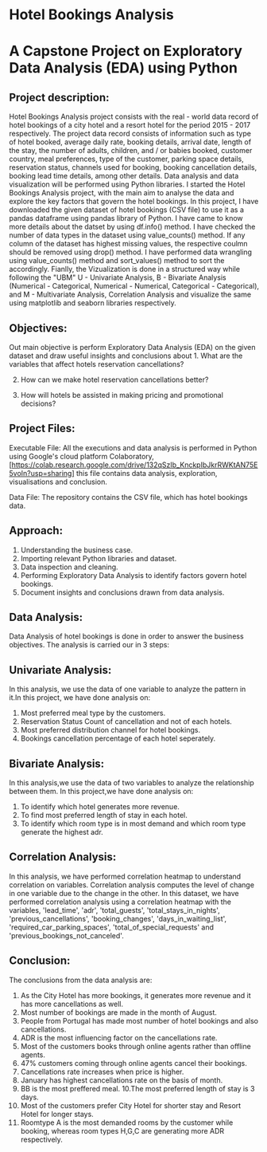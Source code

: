 # Hotel Bookings Analysis
# A Capstone Project on Exploratory Data Analysis (EDA) using Python
## Project description:
Hotel Bookings Analysis project consists with the real - world data record of hotel bookings of a city hotel and a resort hotel for the period 2015 - 2017 respectively. The project data record consists of information such as type of hotel booked, average daily rate, booking details, arrival date, length of the stay, the number of adults, children, and / or babies booked, customer country, meal preferences, type of the customer, parking space details, reservation status, channels used for booking, booking cancellation details, booking lead time details, among other details. Data analysis and data visualization will be performed using Python libraries.
I started the Hotel Bookings Analysis project, with the main aim to analyse the data and explore the key factors that govern the hotel bookings. In this project, I have downloaded the given dataset of hotel bookings (CSV file) to use it as a pandas dataframe using pandas library of Python. I have came to know more details about the datset by using df.info() method. I have checked the number of data types in the dataset using value_counts() method. If any column of the dataset has highest missing values, the respective coulmn should be removed using drop() method. I have performed data wrangling using value_counts() method and sort_values() method to sort the accordingly. Fianlly, the Vizualization is done in a structured way while following the "UBM" U - Univariate Analysis, B - Bivariate Analysis (Numerical - Categorical, Numerical - Numerical, Categorical - Categorical), and M - Multivariate Analysis, Correlation Analysis and visualize the same using matplotlib and seaborn libraries respectively.
## Objectives:
Out main objective is perform Exploratory Data Analysis (EDA) on the given dataset and draw useful insights and conclusions about 1. What are the variables that affect hotels reservation cancellations?

2. How can we make hotel reservation cancellations better?

3. How will hotels be assisted in making pricing and promotional decisions?
## Project Files:
Executable File: All the executions and data analysis is performed in Python using Google's cloud platform Colaboratory, [https://colab.research.google.com/drive/132qSzIb_KnckpIbJkrRWKtAN75E5voIn?usp=sharing] this file contains data analysis, exploration, visualisations and conclusion.

Data File: The repository contains the CSV file, which has hotel bookings data.
## Approach:
1. Understanding the business case.
2. Importing relevant Python libraries and dataset.
3. Data inspection and cleaning.
4. Performing Exploratory Data Analysis to identify factors govern hotel bookings.
5. Document insights and conclusions drawn from data analysis.
## Data Analysis:
Data Analysis of hotel bookings is done in order to answer the business objectives. The analysis is carried our in 3 steps:
## Univariate Analysis:
In this analysis, we use the data of one variable to analyze the pattern in it.In this project, we have done analysis on:
1. Most preferred meal type by the customers.
2. Reservation Status Count of cancellation and not of each hotels.
3. Most preferred distribution channel for hotel bookings.
4. Bookings cancellation percentage of each hotel seperately.
## Bivariate Analysis:
In this analysis,we use the data of two variables to analyze the relationship between them. In this project,we have done analysis on:
1. To identify which hotel generates more revenue.
2. To find most preferred length of stay in each hotel.
3. To identify which room type is in most demand and which room type generate the highest adr.
## Correlation Analysis:
In this analysis, we have performed correlation heatmap to understand correlation on variables. Correlation analysis computes the level of change in one variable due to the change in the other. In this dataset, we have performed correlation analysis using a correlation heatmap with the variables, 'lead_time', 'adr', 'total_guests', 'total_stays_in_nights', 'previous_cancellations', 'booking_changes', 'days_in_waiting_list', 'required_car_parking_spaces', 'total_of_special_requests' and 'previous_bookings_not_canceled'.
## Conclusion:
The conclusions from the data analysis are:
1. As the City Hotel has more bookings, it generates more revenue and it has more cancellations as well.
2. Most number of bookings are made in the month of August.
3. People from Portugal has made most number of hotel bookings and also cancellations.
4. ADR is the most influencing factor on the cancellations rate.
5. Most of the customers books through online agents rather than offline agents.
6. 47% customers coming through online agents cancel their bookings.
7. Cancellations rate increases when price is higher.
8. January has highest cancellations rate on the basis of month.
9. BB is the most preffered meal.
10.The most preferred length of stay is 3 days.
11. Most of the customers prefer City Hotel for shorter stay and Resort Hotel for longer stays.
12. Roomtype A is the most demanded rooms by the customer while booking, whereas room types H,G,C are generating more ADR respectively.
